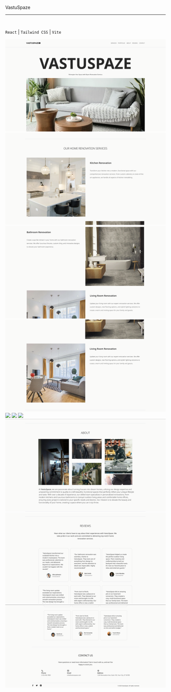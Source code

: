 VastuSpaze
<hr>
<br>

``React`` | ``Tailwind CSS`` | ``Vite``
<br>

![](vastu1.png)
![](vastu-2.png)
![](vastu-3.png)
![](vastu-4.png)
![](vastu-5.png)
![](vastu-6.png)
![](vastu-7.png)
![](vastu-8.png)
![](vastu-9.png)
![](vastu10.png)
